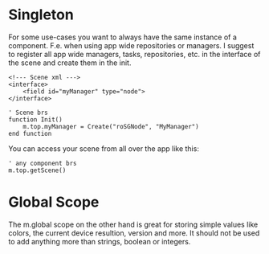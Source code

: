# Singleton
For some use-cases you want to always have the same instance of a component. F.e. when using app wide repositories or managers.
I suggest to register all app wide managers, tasks, repositories, etc. in the interface of the scene and create them in the init.

```
<!--- Scene xml --->
<interface>
    <field id="myManager" type="node">
</interface>
```
```
' Scene brs
function Init()
    m.top.myManager = Create("roSGNode", "MyManager")
end function

```
You can access your scene from all over the app like this:
```
' any component brs
m.top.getScene()
```


# Global Scope
The m.global scope on the other hand is great for storing simple values like colors, the current device resultion, version and more.
It should not be used to add anything more than strings, boolean or integers.
